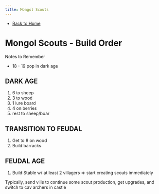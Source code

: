 ```yaml
---
title: Mongol Scouts
---
```

 
 - [Back to Home](README.md)

# Mongol Scouts - Build Order

Notes to Remember
- 18 - 19 pop in dark age


## DARK AGE
1. 6 to sheep
2. 3 to wood
3. 1 lure board
4. 4 on berries
5. rest to sheep/boar

## TRANSITION TO FEUDAL
1. Get to 8 on wood
2. Build barracks

## FEUDAL AGE
1. Build Stable w/ at least 2 villagers => start creating scouts immediately

Typically, send vills to continue some scout production, get upgrades, and switch to cav archers in castle
